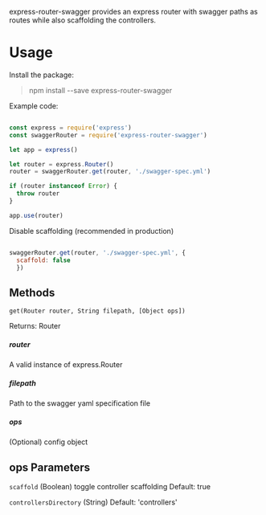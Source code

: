 express-router-swagger provides an express router with swagger paths as routes while also scaffolding the controllers.

# Usage

Install the package:

> npm install --save express-router-swagger

Example code:

```javascript

const express = require('express')
const swaggerRouter = require('express-router-swagger')

let app = express()

let router = express.Router()
router = swaggerRouter.get(router, './swagger-spec.yml')

if (router instanceof Error) {
  throw router
}

app.use(router)

```

Disable scaffolding (recommended in production)

```javascript

swaggerRouter.get(router, './swagger-spec.yml', {
  scaffold: false
  })

```

## Methods

`get(Router router, String filepath, [Object ops])`

Returns: Router

##### router
A valid instance of express.Router

##### filepath
Path to the swagger yaml specification file

##### ops
(Optional) config object

## ops Parameters

`scaffold` (Boolean) toggle controller scaffolding
Default: true

`controllersDirectory` (String) 
Default: 'controllers'


